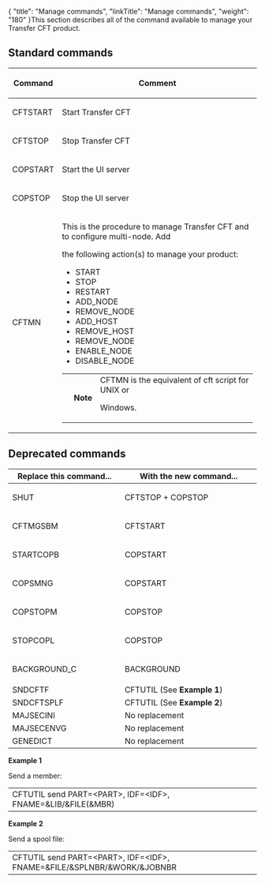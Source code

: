 {
    "title": "Manage commands",
    "linkTitle": "Manage commands",
    "weight": "180"
}This section describes all of the command available to manage your Transfer CFT product.

## Standard commands

<table data-border="1" data-cellpadding="0" data-cellspacing="0" data-xmlns="http://www.w3.org/TR/REC-html40">
<thead>
<tr class="header">
<th><p>Command</p></th>
<th><p>Comment</p></th>
</tr>
</thead>
<tbody>
<tr class="odd">
<td><p>CFTSTART</p></td>
<td><p>Start Transfer CFT</p></td>
</tr>
<tr class="even">
<td><p>CFTSTOP</p></td>
<td><p>Stop Transfer CFT</p></td>
</tr>
<tr class="odd">
<td><p>COPSTART</p></td>
<td><p>Start the UI server</p></td>
</tr>
<tr class="even">
<td><p>COPSTOP</p></td>
<td><p>Stop the UI server</p></td>
</tr>
<tr class="odd">
<td><p>CFTMN</p></td>
<td><p>This is the procedure to manage Transfer CFT and to configure multi-node. Add
the following action(s) to manage your product:</p>
<ul>
<li>START</li>
<li>STOP</li>
<li>RESTART</li>
<li>ADD_NODE</li>
<li>REMOVE_NODE</li>
<li>ADD_HOST</li>
<li>REMOVE_HOST</li>
<li>REMOVE_NODE</li>
<li>ENABLE_NODE</li>
<li>DISABLE_NODE</li>
</ul>
<table data-cellpadding="0" data-cellspacing="0" data-xmlns="">
<tbody>
<tr class="odd">
<td data-valign="top"></td>
<td data-valign="top"><span><strong>Note</strong></span></td>
<td data-mc-autonum="&lt;b&gt;Note&lt;/b&gt;" data-valign="top">CFTMN is the equivalent of <span>cft script</span> for UNIX or
Windows.</td>
</tr>
</tbody>
</table></td>
</tr>
</tbody>
</table>

## Deprecated commands

<table data-border="1" data-cellpadding="0" data-cellspacing="0" data-xmlns="http://www.w3.org/TR/REC-html40">
<thead data-xmlns="">
<tr class="header">
<th>Replace this command...</th>
<th>With the new command...</th>
</tr>
</thead>
<tbody data-xmlns="">
<tr class="odd" data-xmlns="http://www.w3.org/TR/REC-html40">
<td data-valign="top" width="255"><p>SHUT</p></td>
<td data-valign="top" width="337"><p>CFTSTOP + COPSTOP</p></td>
</tr>
<tr class="even" data-xmlns="http://www.w3.org/TR/REC-html40">
<td data-valign="top" width="255"><p>CFTMGSBM</p></td>
<td data-valign="top" width="337"><p>CFTSTART</p></td>
</tr>
<tr class="odd" data-xmlns="http://www.w3.org/TR/REC-html40">
<td data-valign="top" width="255"><p>STARTCOPB</p></td>
<td data-valign="top" width="337"><p>COPSTART</p></td>
</tr>
<tr class="even" data-xmlns="http://www.w3.org/TR/REC-html40">
<td data-valign="top" width="255"><p>COPSMNG</p></td>
<td data-valign="top" width="337"><p>COPSTART</p></td>
</tr>
<tr class="odd" data-xmlns="http://www.w3.org/TR/REC-html40">
<td data-valign="top" width="255"><p>COPSTOPM</p></td>
<td data-valign="top" width="337"><p>COPSTOP</p></td>
</tr>
<tr class="even" data-xmlns="http://www.w3.org/TR/REC-html40">
<td data-valign="top" width="255"><p>STOPCOPL</p></td>
<td data-valign="top" width="337"><p>COPSTOP</p></td>
</tr>
<tr class="odd" data-xmlns="http://www.w3.org/TR/REC-html40">
<td data-valign="top" width="255"><p>BACKGROUND_C</p></td>
<td data-valign="top" width="337"><p>BACKGROUND</p></td>
</tr>
<tr class="even" data-xmlns="http://www.w3.org/TR/REC-html40">
<td data-valign="top" width="255">SNDCFTF</td>
<td data-valign="top" width="337" data-xmlns="">CFTUTIL (See <strong>Example 1</strong>)</td>
</tr>
<tr class="odd" data-xmlns="http://www.w3.org/TR/REC-html40">
<td data-valign="top" width="255">SNDCFTSPLF</td>
<td data-valign="top" width="337" data-xmlns="">CFTUTIL (See <strong>Example 2</strong>)</td>
</tr>
<tr class="even" data-xmlns="http://www.w3.org/TR/REC-html40">
<td data-valign="top" width="255">MAJSECINI</td>
<td data-valign="top" width="337" data-xmlns="">No replacement</td>
</tr>
<tr class="odd" data-xmlns="http://www.w3.org/TR/REC-html40">
<td data-valign="top" width="255">MAJSECENVG</td>
<td data-valign="top" width="337" data-xmlns="">No replacement</td>
</tr>
<tr class="even" data-xmlns="http://www.w3.org/TR/REC-html40">
<td data-valign="top" width="255">GENEDICT</td>
<td data-valign="top" width="337" data-xmlns="">No replacement</td>
</tr>
</tbody>
</table>

**Example 1**

Send a member:

<table data-cellspacing="0">
<tbody>
<tr class="odd">
<td>CFTUTIL send PART=&lt;PART&gt;, IDF=&lt;IDF&gt;, FNAME=&amp;LIB/&amp;FILE(&amp;MBR)</td>
</tr>
</tbody>
</table>

**Example 2**

Send a spool file:

<table data-cellspacing="0">
<tbody>
<tr class="odd">
<td>CFTUTIL send PART=&lt;PART&gt;, IDF=&lt;IDF&gt;, FNAME=&amp;FILE/&amp;SPLNBR/&amp;WORK/&amp;JOBNBR</td>
</tr>
</tbody>
</table>

 
